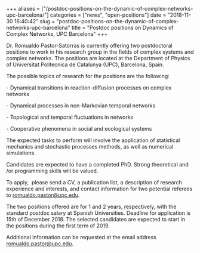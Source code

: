 +++
aliases = ["/postdoc-positions-on-the-dynamic-of-complex-networks-upc-barcelona/"]
categories = ["news", "open-positions"]
date = "2018-11-30 16:40:42"
slug = "postdoc-positions-on-the-dynamic-of-complex-networks-upc-barcelona"
title = "Postdoc positions on Dynamics of Complex Networks, UPC Barcelona"
+++
<div>

Dr. Romualdo Pastor-Satorras is currently offering two postdoctoral
positions to work in his research group in the fields of complex systems
and complex networks. The positions are located at the Department of
Physics of Universitat Politecnica de Catalunya (UPC), Barcelona, Spain.

</div>

<div>

</div>

<div>

The possible topics of research for the positions are the following:

</div>

<div>

\- Dynamical transitions in reaction-diffusion processes on complex
networks

</div>

<div>

\- Dynamical processes in non-Markovian temporal networks

</div>

<div>

\- Topological and temporal fluctuations in networks

</div>

<div>

\- Cooperative phenomena in social and ecological systems

</div>

<div>

</div>

<div>

The expected tasks to perform will involve the application of
statistical mechanics and stochastic processes methods, as well as
numerical simulations.

</div>

<div>

</div>

<div>

Candidates are expected to have a completed PhD. Strong theoretical and
/or programming skills will be valued.

</div>

<div>

</div>

<div>

To apply,  please send a CV, a publication list, a description of
research experience and interests, and contact information for two
potential referees to <romualdo.pastor@upc.edu>.

</div>

<div>

</div>

<div>

The two positions offered are for 1 and 2 years, respectively, with the
standard postdoc salary at Spanish Universities. Deadline for
application is 15th of December 2018. The selected candidates are
expected to start in the positions during the first term of 2019.

</div>

<div>

</div>

<div>

Additional information can be requested at the email address
<romualdo.pastor@upc.edu>.

</div>
